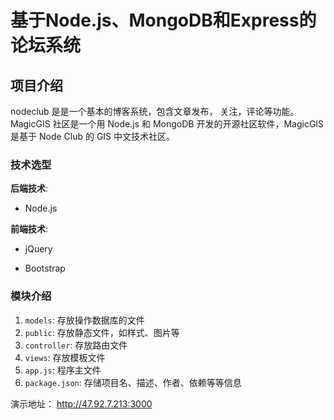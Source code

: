 # 基于Node.js、MongoDB和Express的论坛系统

## 项目介绍

nodeclub 是是一个基本的博客系统，包含文章发布， 关注，评论等功能。MagicGIS 社区是一个用 Node.js 和 MongoDB 开发的开源社区软件，MagicGIS 是基于 Node Club 的 GIS 中文技术社区。

### 技术选型

**后端技术**:

* Node.js

**前端技术**:

* jQuery

* Bootstrap
### 模块介绍

1. `models`: 存放操作数据库的文件
2. `public`: 存放静态文件，如样式、图片等
3. `controller`: 存放路由文件
4. `views`: 存放模板文件
5. `app.js`: 程序主文件
6. `package.json`: 存储项目名、描述、作者、依赖等等信息

演示地址： http://47.92.7.213:3000
